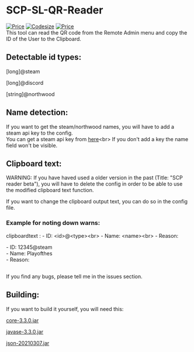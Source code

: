 # SCP-SL-QR-Reader
[![Price](https://img.shields.io/badge/price-FREE-0098f7.svg?colorB=brightgreen)](https://github.com/Playofthes/SCP-SL-QR-Reader/blob/master/LICENSE)
[![Codesize](https://img.shields.io/github/languages/code-size/Playofthes/SCP-SL-QR-Reader?colorB=orange)](https://github.com/Playofthes/SCP-SL-QR-Reader/)
[![Price](https://img.shields.io/github/v/release/Playofthes/SCP-SL-QR-Reader)](https://github.com/Playofthes/SCP-SL-QR-Reader/releases/latest)
<br>
This tool can read the QR code from the Remote Admin menu and copy the ID of the User to the Clipboard.

## Detectable id types:

[long]@steam

[long]@discord

[string]@northwood

## Name detection:

If you want to get the steam/northwood names, you will have to add a steam api key to the config.<br>
You can get a steam api key from [here](https://steamcommunity.com/dev/apikey "https://steamcommunity.com/dev/apikey")<br>
If you don't add a key the name field won't be visible.

## Clipboard text:

WARNING: If you have haved used a older version in the past (Title: "SCP reader beta"), you will have to delete the config in order to be able to use the modified clipboard text function.

If you want to change the clipboard output text, you can do so in the config file.

### Example for noting down warns:<br>
clipboardtext :  - ID: \<id\>@\<type\>\<br\> - Name: \<name\>\<br\> - Reason:

  \- ID: 12345@steam<br>
  \- Name: Playofthes<br>
  \- Reason:
  
##

If you find any bugs, please tell me in the issues section.<br>
## Building:

If you want to build it yourself, you will need this:

[core-3.3.0.jar](https://repo1.maven.org/maven2/com/google/zxing/core/3.3.0/core-3.3.0.jar "zxing core-3.3.0.jar")

[javase-3.3.0.jar](https://repo1.maven.org/maven2/com/google/zxing/javase/3.3.0/javase-3.3.0.jar "zxing javase-3.3.0.jar")

[json-20210307.jar](https://repo1.maven.org/maven2/org/json/json/20210307/json-20210307.jar "json-20210307.jar")

